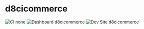 # d8cicommerce

![CI none](https://img.shields.io/badge/ci-none-orange.svg)
[![Dashboard d8cicommerce](https://img.shields.io/badge/dashboard-d8cicommerce-yellow.svg)](https://dashboard.pantheon.io/sites/27a42a2b-d6af-435e-ae5a-cfab2e0ed81b#dev/code)
[![Dev Site d8cicommerce](https://img.shields.io/badge/site-d8cicommerce-blue.svg)](http://dev-d8cicommerce.pantheonsite.io/)